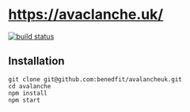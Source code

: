 # https://avaclanche.uk/

[![build status](https://img.shields.io/travis/benedfit/avalancheuk/master.svg)](https://travis-ci.org/benedfit/avalancheuk)

## Installation

```
git clone git@github.com:benedfit/avalancheuk.git
cd avalanche
npm install
npm start
```
